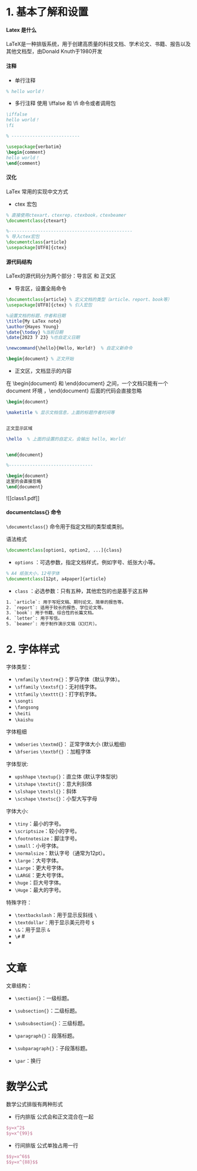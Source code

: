 # 1. 基本了解和设置
#### Latex 是什么
LaTeX是一种排版系统，用于创建高质量的科技文档、学术论文、书籍、报告以及其他文档型，由Donald Knuth于1980开发


#### 注释
- 单行注释
```latex
% hello world！
```

- 多行注释
使用 \iffalse 和 \fi 命令或者调用包
```latex
\iffalse
hello world！
\fi

% --------------------------

\usepackage{verbatim}
\begin{comment}
hello world！
\end{comment}
```


#### 汉化
LaTex 常用的实现中文方式
- ctex 宏包
```laTex
% 直接使用ctexart，ctexrep，ctexbook，ctexbeamer
\documentclass{ctexart}

%-----------------------------------------------
% 导入ctex宏包
\documentclass{article} 
\usepackage[UTF8]{ctex}
```



#### 源代码结构
LaTex的源代码分为两个部分：导言区 和 正文区

- 导言区，设置全局命令 

```LaTex
\documentclass{article} % 定义文档的类型（article、report、book等） 
\usepackage[UTF8]{ctex} % 引入宏包

%设置文档的标题、作者和日期
\title{My LaTex note} 
\author{Hayes Young} 
\date{\today} %当前日期
\date{2023 7 23} %也自定义日期

\newcommand{\hello}{Hello, World!}  % 自定义新命令 

\begin{document} % 正文开始
```


- 正文区，文档显示的内容

在 \begin{document} 和  \end{document} 之间，一个文档只能有一个 document 坏境 ，\end{document}  后面的代码会直接忽略

```LaTex
\begin{document}

\maketitle % 显示文档信息，上面的标题作者时间等


正文显示区域

\hello  % 上面的设置的自定义，会输出 hello, World!


\end{document}

%--------------------------------

\begin{document}
这里的会直接忽略
\end{document}
```


![[class1.pdf]]



#### documentclass{} 命令 
`\documentclass{}` 命令用于指定文档的类型或类别。

语法格式
```laTex
\documentclass[option1, option2, ...]{class}
```

- `options` ：可选参数，指定文档样式，例如字号、纸张大小等。

```laTex
% A4 纸张大小，12号字体
\documentclass[12pt, a4paper]{article}
```

- `class` ：必选参数：只有五种，其他宏包的也是基于这五种
```laTex
1. `article`: 用于写短文稿、期刊论文、简单的报告等。
2. `report`: 适用于较长的报告、学位论文等。
3. `book`: 用于书籍、综合性的长篇文档。
4. `letter`: 用于写信。
5. `beamer`: 用于制作演示文稿（幻灯片）。
```



# 2. 字体样式



字体类型：
- `\rmfamily`  `\textrm{}`：罗马字体（默认字体）。
- `\sffamily` `\textsf{}`：无衬线字体。
- `\ttfamily` `\texttt{}`：打字机字体。
- `\songti` 
- `\fangsong`
- `\heiti`
- `\kaishu`

字体粗细
- `\mdseries`  `\textmd`{}： 正常字体大小 (默认粗细)
- `\bfseries` `\textbf{}` ：加粗字体  

字体型状:
- `upshhape` `\textup{}`：直立体 (默认字体型状)
- `\itshape` `\textit{}`：意大利斜体
- `\slshape` `\textsl{}`：斜体
- `\scshape` `\textsc{}`：小型大写字母

字体大小:
- `\tiny`：最小的字号。
- `\scriptsize`：较小的字号。
- `\footnotesize`：脚注字号。
- `\small`：小号字体。
- `\normalsize`：默认字号（通常为12pt）。
- `\large`：大号字体。
- `\Large`：更大号字体。
- `\LARGE`：更大号字体。
- `\huge`：巨大号字体。
- `\Huge`：最大的字号。

特殊字符：
- `\textbackslash`：用于显示反斜线 `\`
- `\textdollar`：用于显示美元符号 `$`
- `\&`：用于显示 `&`
- `\#` #
- 


# 文章

文章结构：
- `\section{}`：一级标题。
- `\subsection{}`：二级标题。
- `\subsubsection{}`：三级标题。

- `\paragraph{}`：段落标题。
- `\subparagraph{}`：子段落标题。

- `\par`：换行


# 数学公式
数学公式排版有两种形式
- 行内排版
公式会和正文混合在一起
```latex
$y=x^2$
$y=x^{99}$

```

- 行间排版
公式单独占用一行
```latex
$$y=x^6$$
$$y=x^{88}$$
```